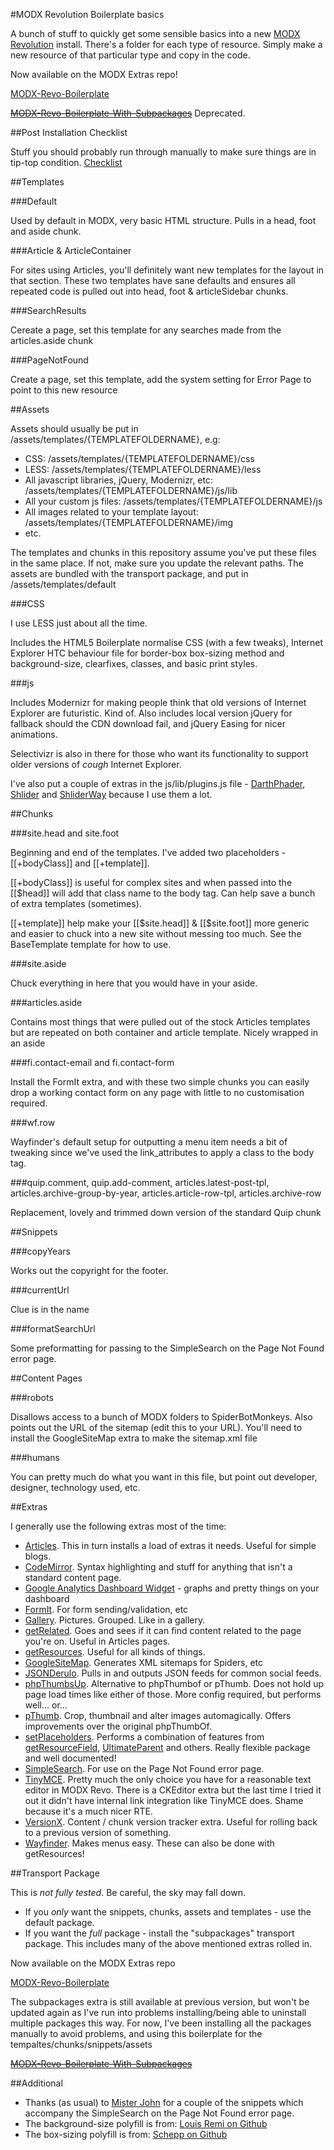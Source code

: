 #MODX Revolution Boilerplate basics

A bunch of stuff to quickly get some sensible basics into a new [MODX Revolution](http://modx.com/) install. There's a folder for each type of resource. Simply make a new resource of that particular type and copy in the code.

Now available on the MODX Extras repo!

[MODX-Revo-Boilerplate](http://modx.com/extras/package/modxrevoboilerplate)

<del>[MODX-Revo-Boilerplate-With-Subpackages](http://modx.com/extras/package/modxrevoboilerplatewithsubpackages)</del> Deprecated.

##Post Installation Checklist

Stuff you should probably run through manually to make sure things are in tip-top condition. [Checklist](https://github.com/pdincubus/MODX-Revo-Boilerplate/blob/master/Post-Installation-Checklist.md)

##Templates

###Default

Used by default in MODX, very basic HTML structure. Pulls in a head, foot and aside chunk.

###Article & ArticleContainer

For sites using Articles, you'll definitely want new templates for the layout in that section. These two templates have sane defaults and ensures all repeated code is pulled out into head, foot & articleSidebar chunks.

###SearchResults

Cereate a page, set this template for any searches made from the articles.aside chunk

###PageNotFound

Create a page, set this template, add the system setting for Error Page to point to this new resource


##Assets

Assets should usually be put in /assets/templates/{TEMPLATEFOLDERNAME}, e.g:

* CSS: /assets/templates/{TEMPLATEFOLDERNAME}/css
* LESS: /assets/templates/{TEMPLATEFOLDERNAME}/less
* All javascript libraries, jQuery, Modernizr, etc: /assets/templates/{TEMPLATEFOLDERNAME}/js/lib
* All your custom js files: /assets/templates/{TEMPLATEFOLDERNAME}/js
* All images related to your template layout: /assets/templates/{TEMPLATEFOLDERNAME}/img
* etc.

The templates and chunks in this repository assume you've put these files in the same place. If not, make sure you update the relevant paths. The assets are bundled with the transport package, and put in /assets/templates/default

###CSS

I use LESS just about all the time.

Includes the HTML5 Boilerplate normalise CSS (with a few tweaks), Internet Explorer HTC behaviour file for border-box box-sizing method and background-size, clearfixes, classes, and basic print styles.

###js

Includes Modernizr for making people think that old versions of Internet Explorer are futuristic. Kind of. Also includes local version jQuery for fallback should the CDN download fail, and jQuery Easing for nicer animations.

Selectivizr is also in there for those who want its functionality to support older versions of *cough* Internet Explorer.

I've also put a couple of extras in the js/lib/plugins.js file - [DarthPhader](https://github.com/pdincubus/jquery.DarthPhader), [Shlider](https://github.com/pdincubus/jquery.Shlider) and [ShliderWay](https://github.com/pdincubus/jquery.ShliderWay) because I use them a lot.


##Chunks

###site.head and site.foot

Beginning and end of the templates. I've added two placeholders - [[+bodyClass]] and [[+template]].

[[+bodyClass]] is useful for complex sites and when passed into the [[$head]] will add that class name to the body tag. Can help save a bunch of extra templates (sometimes).

[[+template]] help make your [[$site.head]] & [[$site.foot]] more generic and easier to chuck into a new site without messing too much. See the BaseTemplate template for how to use.

###site.aside

Chuck everything in here that you would have in your aside.

###articles.aside

Contains most things that were pulled out of the stock Articles templates but are repeated on both container and article template. Nicely wrapped in an aside

###fi.contact-email and fi.contact-form

Install the FormIt extra, and with these two simple chunks you can easily drop a working contact form on any page with little to no customisation required.

###wf.row

Wayfinder's default setup for outputting a menu item needs a bit of tweaking since we've used the link_attributes to apply a class to the body tag.

###quip.comment, quip.add-comment, articles.latest-post-tpl, articles.archive-group-by-year, articles.article-row-tpl, articles.archive-row

Replacement, lovely and trimmed down version of the standard Quip chunk


##Snippets

###copyYears

Works out the copyright for the footer.

###currentUrl

Clue is in the name

###formatSearchUrl

Some preformatting for passing to the SimpleSearch on the Page Not Found error page.


##Content Pages

###robots

Disallows access to a bunch of MODX folders to SpiderBotMonkeys. Also points out the URL of the sitemap (edit this to your URL). You'll need to install the GoogleSiteMap extra to make the sitemap.xml file

###humans

You can pretty much do what you want in this file, but point out developer, designer, technology used, etc.


##Extras

I generally use the following extras most of the time:

* [Articles](http://rtfm.modx.com/extras/revo/articles). This in turn installs a load of extras it needs. Useful for simple blogs.
* [CodeMirror](http://modx.com/extras/package/codemirror). Syntax highlighting and stuff for anything that isn't a standard content page.
* [Google Analytics Dashboard Widget](http://modx.com/extras/package/googleanalyticsdashboardwidget) - graphs and pretty things on your dashboard
* [FormIt](http://rtfm.modx.com/extras/revo/formit). For form sending/validation, etc
* [Gallery](http://modx.com/extras/package/gallery). Pictures. Grouped. Like in a gallery.
* [getRelated](http://rtfm.modx.com/extras/revo/getrelated). Goes and sees if it can find content related to the page you're on. Useful in Articles pages.
* [getResources](http://rtfm.modx.com/extras/revo/getresources). Useful for all kinds of things.
* [GoogleSiteMap](http://rtfm.modx.com/extras/revo/googlesitemap). Generates XML sitemaps for Spiders, etc
* [JSONDerulo](http://modx.com/extras/package/jsonderulo). Pulls in and outputs JSON feeds for common social feeds.
* [phpThumbsUp](http://modx.com/extras/package/phpthumbsup). Alternative to phpThumbof or pThumb. Does not hold up page load times like either of those. More config required, but performs well... or...
* [pThumb](https://github.com/oo12/phpThumbOf). Crop, thumbnail and alter images automagically. Offers improvements over the original phpThumbOf.
* [setPlaceholders](https://github.com/oo12/setPlaceholders/). Performs a combination of features from [getResourceField](http://modx.com/extras/package/getresourcefield), [UltimateParent](http://modx.com/extras/package/ultimateparent) and others. Really flexible package and well documented!
* [SimpleSearch](http://rtfm.modx.com/extras/revo/simplesearch). For use on the Page Not Found error page.
* [TinyMCE](http://modx.com/extras/package/tinymce). Pretty much the only choice you have for a reasonable text editor in MODX Revo. There is a CKEditor extra but the last time I tried it out it didn't have internal link integration like TinyMCE does. Shame because it's a much nicer RTE.
* [VersionX](https://github.com/Mark-H/VersionX2). Content / chunk version tracker extra. Useful for rolling back to a previous version of something.
* [Wayfinder](http://rtfm.modx.com/extras/revo/wayfinder). Makes menus easy. These can also be done with getResources!


##Transport Package

This is *not* *fully* *tested*. Be careful, the sky may fall down.

* If you *only* want the snippets, chunks, assets and templates - use the default package.
* If you want the *full* package - install the "subpackages" transport package. This includes many of the above mentioned extras rolled in.

Now available on the MODX Extras repo

[MODX-Revo-Boilerplate](http://modx.com/extras/package/modxrevoboilerplate)

The subpackages extra is still available at previous version, but won't be updated again as I've run into problems installing/being able to uninstall multiple packages this way. For now, I've been installing all the packages manually to avoid problems, and using this boilerplate for the tempaltes/chunks/snippets/assets

<del>[MODX-Revo-Boilerplate-With-Subpackages](http://modx.com/extras/package/modxrevoboilerplatewithsubpackages)</del>


##Additional

* Thanks (as usual) to [Mister John](https://github.com/johnnoel) for a couple of the snippets which accompany the SimpleSearch on the Page Not Found error page.
* The background-size polyfill is from: [Louis Remi on Github](https://github.com/louisremi/background-size-polyfill)
* The box-sizing polyfill is from: [Schepp on Github](https://github.com/Schepp/box-sizing-polyfill)

